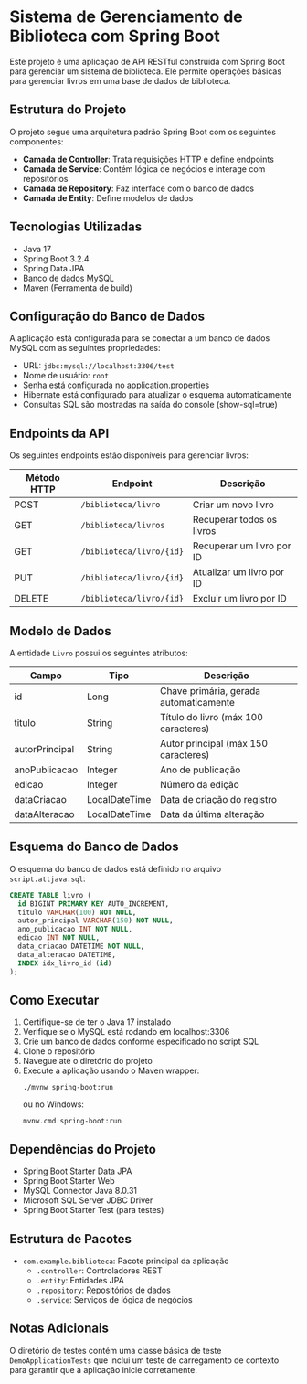 # Sistema de Gerenciamento de Biblioteca com Spring Boot

Este projeto é uma aplicação de API RESTful construída com Spring Boot para gerenciar um sistema de biblioteca. Ele permite operações básicas para gerenciar livros em uma base de dados de biblioteca.

## Estrutura do Projeto

O projeto segue uma arquitetura padrão Spring Boot com os seguintes componentes:

- **Camada de Controller**: Trata requisições HTTP e define endpoints
- **Camada de Service**: Contém lógica de negócios e interage com repositórios
- **Camada de Repository**: Faz interface com o banco de dados
- **Camada de Entity**: Define modelos de dados

## Tecnologias Utilizadas

- Java 17
- Spring Boot 3.2.4
- Spring Data JPA
- Banco de dados MySQL
- Maven (Ferramenta de build)

## Configuração do Banco de Dados

A aplicação está configurada para se conectar a um banco de dados MySQL com as seguintes propriedades:
- URL: `jdbc:mysql://localhost:3306/test`
- Nome de usuário: `root`
- Senha está configurada no application.properties
- Hibernate está configurado para atualizar o esquema automaticamente
- Consultas SQL são mostradas na saída do console (show-sql=true)

## Endpoints da API

Os seguintes endpoints estão disponíveis para gerenciar livros:

| Método HTTP | Endpoint | Descrição |
|-------------|----------|-------------|
| POST | `/biblioteca/livro` | Criar um novo livro |
| GET | `/biblioteca/livros` | Recuperar todos os livros |
| GET | `/biblioteca/livro/{id}` | Recuperar um livro por ID |
| PUT | `/biblioteca/livro/{id}` | Atualizar um livro por ID |
| DELETE | `/biblioteca/livro/{id}` | Excluir um livro por ID |

## Modelo de Dados

A entidade `Livro` possui os seguintes atributos:

| Campo | Tipo | Descrição |
|-------|------|-------------|
| id | Long | Chave primária, gerada automaticamente |
| titulo | String | Título do livro (máx 100 caracteres) |
| autorPrincipal | String | Autor principal (máx 150 caracteres) |
| anoPublicacao | Integer | Ano de publicação |
| edicao | Integer | Número da edição |
| dataCriacao | LocalDateTime | Data de criação do registro |
| dataAlteracao | LocalDateTime | Data da última alteração |

## Esquema do Banco de Dados

O esquema do banco de dados está definido no arquivo `script.attjava.sql`:

```sql
CREATE TABLE livro ( 
  id BIGINT PRIMARY KEY AUTO_INCREMENT, 
  titulo VARCHAR(100) NOT NULL,
  autor_principal VARCHAR(150) NOT NULL,
  ano_publicacao INT NOT NULL,
  edicao INT NOT NULL,
  data_criacao DATETIME NOT NULL,
  data_alteracao DATETIME,
  INDEX idx_livro_id (id)
);
```

## Como Executar

1. Certifique-se de ter o Java 17 instalado
2. Verifique se o MySQL está rodando em localhost:3306
3. Crie um banco de dados conforme especificado no script SQL
4. Clone o repositório
5. Navegue até o diretório do projeto
6. Execute a aplicação usando o Maven wrapper:
   ```
   ./mvnw spring-boot:run
   ```
   ou no Windows:
   ```
   mvnw.cmd spring-boot:run
   ```

## Dependências do Projeto

- Spring Boot Starter Data JPA
- Spring Boot Starter Web
- MySQL Connector Java 8.0.31
- Microsoft SQL Server JDBC Driver
- Spring Boot Starter Test (para testes)

## Estrutura de Pacotes

- `com.example.biblioteca`: Pacote principal da aplicação
  - `.controller`: Controladores REST
  - `.entity`: Entidades JPA
  - `.repository`: Repositórios de dados
  - `.service`: Serviços de lógica de negócios

## Notas Adicionais

O diretório de testes contém uma classe básica de teste `DemoApplicationTests` que inclui um teste de carregamento de contexto para garantir que a aplicação inicie corretamente.
